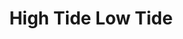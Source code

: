 ---
title: High Tide Low Tide
url: https://tssforu.bandcamp.com/album/high-tide-low-tide
image: https://res.cloudinary.com/balkan-studio/image/upload/v1587895421/cv/music/high_dnncbz_vwfvw8.jpg
releaseDate: 2019-4-19
---